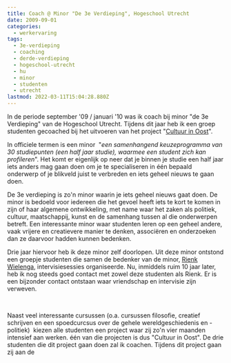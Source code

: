 ```yaml
---
title: Coach @ Minor "De 3e Verdieping", Hogeschool Utrecht
date: 2009-09-01
categories:
  - werkervaring
tags:
  - 3e-verdieping
  - coaching
  - derde-verdieping
  - hogeschool-utrecht
  - hu
  - minor
  - studenten
  - utrecht
lastmod: 2022-03-11T15:04:28.880Z
---
```


In de periode september '09 / januari '10 was ik coach bij minor "de 3e Verdieping" van de Hogeschool Utrecht. Tijdens dit jaar heb ik een groep studenten gecoached bij het uitvoeren van het project "[Cultuur in Oost](http://www.cultuurinoost.nl/)".

In officiele termen is een minor  "_een samenhangend keuzeprogramma van 30 studiepunten (een half jaar studie), waarmee een student zich kan profileren_". Het komt er eigenlijk op neer dat je binnen je studie een half jaar iets anders mag gaan doen om je te specialiseren in één bepaald onderwerp of je blikveld juist te verbreden en iets geheel nieuws te gaan doen.

De 3e verdieping is zo'n minor waarin je iets geheel nieuws gaat doen. De minor is bedoeld voor iedereen die het gevoel heeft iets te kort te komen in zijn of haar algemene ontwikkeling, met name waar het zaken als politiek, cultuur, maatschappij, kunst en de samenhang tussen al die onderwerpen betreft. Een interessante minor waar studenten leren op een geheel andere, vaak vrijere en creatievere manier te denken, associëren en onderzoeken dan ze daarvoor hadden kunnen bedenken.

Drie jaar hiervoor heb ik deze minor zelf doorlopen. Uit deze minor ontstond een groepje studenten die samen de bedenker van de minor, [Rienk Wielenga](http://hetnutvoorbij.nl), intervisiesessies organiseerde. Nu, inmiddels ruim 10 jaar later, heb ik nog steeds goed contact met zowel deze studenten als Rienk. Er is een bijzonder contact ontstaan waar vriendschap en intervisie zijn verweven.

 

Naast veel interessante cursussen (o.a. cursussen filosofie, creatief schrijven en een spoedcurcsus over de gehele wereldgeschiedenis en -politiek)  kiezen alle studenten een project waar zij zo'n vier maanden intensief aan werken. één van die projecten is dus "Cultuur in Oost". De drie studenten die dit project gaan doen zal ik coachen. Tijdens dit project gaan zij aan de
